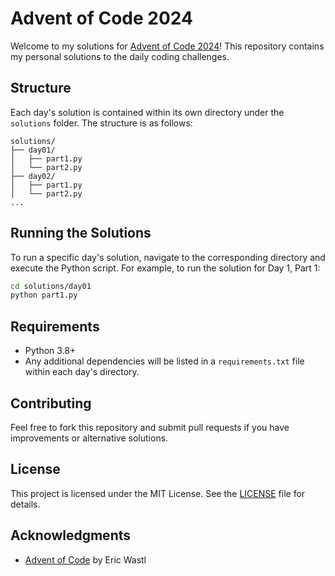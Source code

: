 # Advent of Code 2024

Welcome to my solutions for [Advent of Code 2024](https://adventofcode.com/2024)! This repository contains my personal solutions to the daily coding challenges.

## Structure

Each day's solution is contained within its own directory under the `solutions` folder. The structure is as follows:

```
solutions/
├── day01/
│   ├── part1.py
│   └── part2.py
├── day02/
│   ├── part1.py
│   └── part2.py
...
```

## Running the Solutions

To run a specific day's solution, navigate to the corresponding directory and execute the Python script. For example, to run the solution for Day 1, Part 1:

```sh
cd solutions/day01
python part1.py
```

## Requirements

- Python 3.8+
- Any additional dependencies will be listed in a `requirements.txt` file within each day's directory.

## Contributing

Feel free to fork this repository and submit pull requests if you have improvements or alternative solutions.

## License

This project is licensed under the MIT License. See the [LICENSE](LICENSE) file for details.

## Acknowledgments

- [Advent of Code](https://adventofcode.com/) by Eric Wastl
